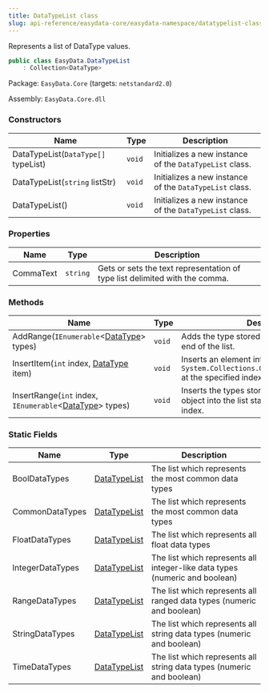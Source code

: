 ```yaml
---
title: DataTypeList class
slug: api-reference/easydata-core/easydata-namespace/datatypelist-class
---
```



Represents a list of DataType values.
```csharp
public class EasyData.DataTypeList
    : Collection<DataType>

```
Package: `EasyData.Core` (targets: `netstandard2.0`)

Assembly: `EasyData.Core.dll`

### Constructors

| Name | Type | Description | 
| --- | --- | --- | 
| DataTypeList(`DataType[]` typeList) | `void` | Initializes a new instance of the `DataTypeList` class. | 
| DataTypeList(`string` listStr) | `void` | Initializes a new instance of the `DataTypeList` class. | 
| DataTypeList() | `void` | Initializes a new instance of the `DataTypeList` class. | 


### Properties

| Name | Type | Description | 
| --- | --- | --- | 
| CommaText | `string` | Gets or sets the text representation of type list delimited with the comma. | 


### Methods

| Name | Type | Description | 
| --- | --- | --- | 
| AddRange(`IEnumerable`&lt;[DataType](/api-reference/easydata-core/easydata-namespace/datatype-enum)&gt; types) | `void` | Adds the type stored in an IEnumerable to the end of the list. | 
| InsertItem(`int` index, [DataType](/api-reference/easydata-core/easydata-namespace/datatype-enum) item) | `void` | Inserts an element into the `System.Collections.ObjectModel.Collection'1` at the specified index. | 
| InsertRange(`int` index, `IEnumerable`&lt;[DataType](/api-reference/easydata-core/easydata-namespace/datatype-enum)&gt; types) | `void` | Inserts the types stored in an IEnumerable object into the list starting from specified index. | 


### Static Fields

| Name | Type | Description | 
| --- | --- | --- | 
| BoolDataTypes | [DataTypeList](/api-reference/easydata-core/easydata-namespace/datatypelist-class) | The list which represents the most common data types | 
| CommonDataTypes | [DataTypeList](/api-reference/easydata-core/easydata-namespace/datatypelist-class) | The list which represents the most common data types | 
| FloatDataTypes | [DataTypeList](/api-reference/easydata-core/easydata-namespace/datatypelist-class) | The list which represents all float data types | 
| IntegerDataTypes | [DataTypeList](/api-reference/easydata-core/easydata-namespace/datatypelist-class) | The list which represents all integer-like data types (numeric and boolean) | 
| RangeDataTypes | [DataTypeList](/api-reference/easydata-core/easydata-namespace/datatypelist-class) | The list which represents all ranged data types (numeric and boolean) | 
| StringDataTypes | [DataTypeList](/api-reference/easydata-core/easydata-namespace/datatypelist-class) | The list which represents all string data types (numeric and boolean) | 
| TimeDataTypes | [DataTypeList](/api-reference/easydata-core/easydata-namespace/datatypelist-class) | The list which represents all string data types (numeric and boolean) |
